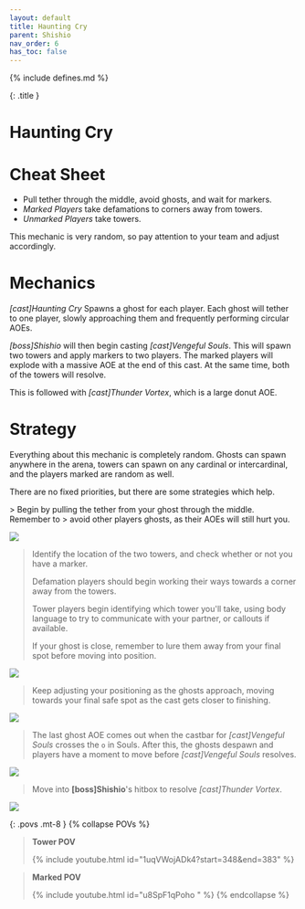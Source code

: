 ```yaml
---
layout: default
title: Haunting Cry
parent: Shishio
nav_order: 6
has_toc: false
---
```


{% include defines.md %}

{: .title }
# Haunting Cry

# Cheat Sheet

* Pull tether through the middle, avoid ghosts, and wait for markers.
* *Marked Players* take defamations to corners away from towers.
* *Unmarked Players* take towers.

This mechanic is very random, so pay attention to your team and adjust
accordingly.

# Mechanics

*[cast]Haunting Cry* Spawns a ghost for each player. Each ghost will tether to
one player, slowly approaching them and frequently performing circular AOEs.

*[boss]Shishio* will then begin casting *[cast]Vengeful Souls*. This will spawn
two towers and apply markers to two players. The marked players will explode
with a massive AOE at the end of this cast. At the same time, both of the towers
will resolve.

This is followed with *[cast]Thunder Vortex*, which is a large donut AOE.

# Strategy

Everything about this mechanic is completely random. Ghosts can spawn anywhere
in the arena, towers can spawn on any cardinal or intercardinal, and the players
marked are random as well.

There are no fixed priorities, but there are some strategies which help.

<div class="strats-grid" markdown="1">
> Begin by pulling the tether from your ghost through the middle. Remember to
> avoid other players ghosts, as their AOEs will still hurt you.

![](./timeline-1.png)

> Identify the location of the two towers, and check whether or not you have
> a marker.
>
> Defamation players should begin working their ways towards a corner away from
> the towers.
>
> Tower players begin identifying which tower you'll take, using body language
> to try to communicate with your partner, or callouts if available.
>
> If your ghost is close, remember to lure them away from your final spot before
> moving into position.

![](./timeline-2.png)

> Keep adjusting your positioning as the ghosts approach, moving towards your
> final safe spot as the cast gets closer to finishing.

![](./timeline-3.png)

> The last ghost AOE comes out when the castbar for *[cast]Vengeful Souls*
> crosses the `o` in Souls. After this, the ghosts despawn and players have a
> moment to move before *[cast]Vengeful Souls* resolves.

![](./timeline-4.png)

> Move into **[boss]Shishio**'s hitbox to resolve *[cast]Thunder Vortex*.

![](./timeline-5.png)
</div>

{: .povs .mt-8 }
{% collapse POVs %}
> **Tower POV**
>
> {% include youtube.html id="1uqVWojADk4?start=348&end=383" %}

> **Marked POV**
>
> {% include youtube.html id="u8SpF1qPoho " %}
{% endcollapse %}
